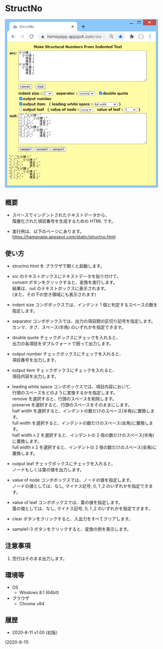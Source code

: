 # StructNo

![image](image.png)

## 概要
- スペースでインデントされたテキストデータから、  
  階層化された項目番号を生成するための HTML です。

- 実行例は、以下のページにあります。  
  https://hamayapp.appspot.com/static/structno.html


## 使い方
- structno.html を ブラウザで開くと起動します。

- src のテキストボックスにテキストデータを貼り付けて、  
  convert ボタンをクリックすると、変換を実行します。  
  結果は、out のテキストボックスに表示されます。  
  (また、その下の空き領域にも表示されます)

- indent size コンボボックスでは、インデント 1 個と判定するスペースの数を指定します。

- separator コンボボックスでは、出力の項目間の区切り記号を指定します。  
  カンマ、タブ、スペース(半角) のいずれかを指定できます。

- double quote チェックボックスにチェックを入れると、  
  出力の各項目をダブルクォートで囲って出力します。

- output number チェックボックスにチェックを入れると、  
  項目番号を出力します。

- output item チェックボックスにチェックを入れると、  
  項目内容を出力します。

- leading white space コンボボックスでは、項目内容において、  
  行頭のスペースをどのように変換するかを指定します。  
  remove を選択すると、行頭のスペースを削除します。  
  preserve を選択すると、行頭のスペースをそのままにします。  
  half width を選択すると、インデントの数だけのスペース(半角)に置換します。  
  full width を選択すると、インデントの数だけのスペース(全角)に置換します。  
  half width x 2 を選択すると、インデントの 2 倍の数だけのスペース(半角)に置換します。  
  full width x 2 を選択すると、インデントの 2 倍の数だけのスペース(全角)に置換します。

- output leaf チェックボックスにチェックを入れると、  
  ノードもしくは葉の値を出力します。

- value of node コンボボックスでは、ノードの値を指定します。  
  ノードの値としては、なし, マイナス記号, 0, 1 ,2 のいずれかを指定できます。

- value of leaf コンボボックスでは、葉の値を指定します。  
  葉の値としては、なし, マイナス記号, 0, 1 ,2 のいずれかを指定できます。

- clear ボタンをクリックすると、入出力をすべてクリアします。

- sample1-3 ボタンをクリックすると、変換の例を表示します。


## 注意事項
1. 空行はそのまま出力します。


## 環境等
- OS
  - Windows 8.1 (64bit)
- ブラウザ
  - Chrome v84

## 履歴
- 2020-8-11  v1.00 (初版)


(2020-8-11)
